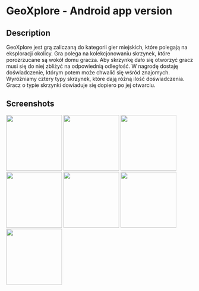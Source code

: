 # GeoXplore - Android app version

## Description
GeoXplore jest grą zaliczaną do kategorii gier miejskich, które polegają na eksploracji okolicy. Gra polega na kolekcjonowaniu skrzynek, które porozrzucane są wokół domu gracza. Aby skrzynkę dało się otworzyć gracz musi się do niej zbliżyć na odpowiednią odległość. W nagrodę dostaję doświadczenie, którym potem może chwalić się wśród znajomych. Wyróżniamy cztery typy skrzynek, które dają różną ilość doświadczenia. Gracz o typie skrzynki dowiaduje się dopiero po jej otwarciu.

## Screenshots
<p>
<img src="https://github.com/Premwoik/GeoXplore-Android/blob/develop/images/map.png" width="150"/>
<img src="https://github.com/Premwoik/GeoXplore-Android/blob/develop/images/map_setHome.png" width="150"/>
<img src="https://github.com/Premwoik/GeoXplore-Android/blob/develop/images/login.png" width="150"/>
<img src="https://github.com/Premwoik/GeoXplore-Android/blob/develop/images/friends.png" width="150"/>
<img src="https://github.com/Premwoik/GeoXplore-Android/blob/develop/images/profile.png" width="150"/>
<img src="https://github.com/Premwoik/GeoXplore-Android/blob/develop/images/ranking.png" width="150"/>
<img src="https://github.com/Premwoik/GeoXplore-Android/blob/develop/images/register.png" width="150"/>
  </p>
